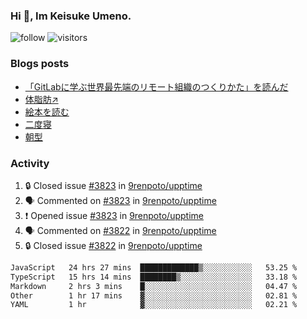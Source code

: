 ### Hi 👋, Im Keisuke Umeno.

<!--
**9renpoto/9renpoto** is a ✨ _special_ ✨ repository because its `README.md` (this file) appears on your GitHub profile.

Here are some ideas to get you started:

- 🔭 I’m currently working on ...
- 🌱 I’m currently learning ...
- 👯 I’m looking to collaborate on ...
- 🤔 I’m looking for help with ...
- 💬 Ask me about ...
- 📫 How to reach me: ...
- 😄 Pronouns: ...
- ⚡ Fun fact: ...
-->

![follow](https://img.shields.io/github/followers/9renpoto?label=Follow&style=social)
![visitors](https://komarev.com/ghpvc/?username=9renpoto&label=Profile%20views&color=0e75b6&style=flat)

### Blogs posts

<!-- BLOG-POST-LIST:START -->
- [「GitLabに学ぶ世界最先端のリモート組織のつくりかた」を読んだ](https://9renpoto.win/entry/2024/09/10/remote_organization)
- [体脂肪↗](https://9renpoto.win/entry/2024/08/12/gaining_fat)
- [絵本を読む](https://9renpoto.win/entry/2024/07/26/picture_book)
- [二度寝](https://9renpoto.win/entry/2024/07/18/going_back_to_sleep)
- [朝型](https://9renpoto.win/entry/2024/05/29/im-an-early)
<!-- BLOG-POST-LIST:END -->

### Activity

<!--START_SECTION:activity-->
1. 🔒 Closed issue [#3823](https://github.com/9renpoto/upptime/issues/3823) in [9renpoto/upptime](https://github.com/9renpoto/upptime)
2. 🗣 Commented on [#3823](https://github.com/9renpoto/upptime/issues/3823#issuecomment-2427818782) in [9renpoto/upptime](https://github.com/9renpoto/upptime)
3. ❗ Opened issue [#3823](https://github.com/9renpoto/upptime/issues/3823) in [9renpoto/upptime](https://github.com/9renpoto/upptime)
4. 🗣 Commented on [#3822](https://github.com/9renpoto/upptime/issues/3822#issuecomment-2427767650) in [9renpoto/upptime](https://github.com/9renpoto/upptime)
5. 🔒 Closed issue [#3822](https://github.com/9renpoto/upptime/issues/3822) in [9renpoto/upptime](https://github.com/9renpoto/upptime)
<!--END_SECTION:activity-->

<!--START_SECTION:waka-->

```txt
JavaScript   24 hrs 27 mins  █████████████▒░░░░░░░░░░░   53.25 %
TypeScript   15 hrs 14 mins  ████████▒░░░░░░░░░░░░░░░░   33.18 %
Markdown     2 hrs 3 mins    █░░░░░░░░░░░░░░░░░░░░░░░░   04.47 %
Other        1 hr 17 mins    ▓░░░░░░░░░░░░░░░░░░░░░░░░   02.81 %
YAML         1 hr            ▓░░░░░░░░░░░░░░░░░░░░░░░░   02.21 %
```

<!--END_SECTION:waka-->

